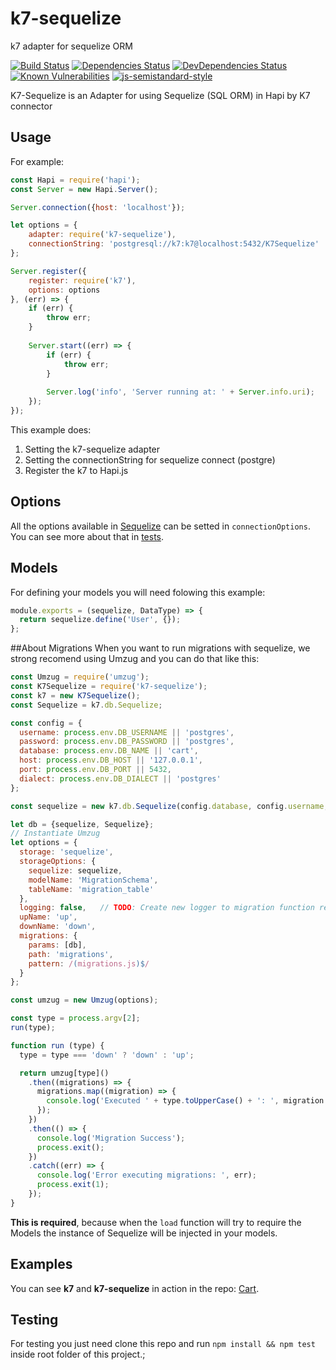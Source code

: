 k7-sequelize
===
k7 adapter for sequelize ORM

[![Build Status](https://travis-ci.org/thebergamo/k7-sequelize.svg)](https://travis-ci.org/thebergamo/k7-sequelize)
[![Dependencies Status](https://david-dm.org/thebergamo/k7-sequelize.svg)](https://david-dm.org/thebergamo/k7-sequelize)
[![DevDependencies Status](https://david-dm.org/thebergamo/k7-sequelize/dev-status.svg)](https://david-dm.org/thebergamo/k7-sequelize#info=devDependencies)
[![Known Vulnerabilities](https://snyk.io/test/npm/k7-sequelize/badge.svg)](https://snyk.io/test/npm/k7-sequelize)
[![js-semistandard-style](https://img.shields.io/badge/code%20style-semistandard-brightgreen.svg?style=flat-square)](https://github.com/Flet/semistandard)

K7-Sequelize is an Adapter for using Sequelize (SQL ORM) in Hapi by K7 connector

## Usage

For example: 

```javascript
const Hapi = require('hapi');
const Server = new Hapi.Server();

Server.connection({host: 'localhost'});

let options = {
    adapter: require('k7-sequelize'),
    connectionString: 'postgresql://k7:k7@localhost:5432/K7Sequelize'
};

Server.register({
    register: require('k7'),
    options: options
}, (err) => {
    if (err) {
        throw err;
    }
    
    Server.start((err) => {
        if (err) {
            throw err;
        }
        
        Server.log('info', 'Server running at: ' + Server.info.uri);
    });
});
```

This example does: 
1. Setting the k7-sequelize adapter
2. Setting the connectionString for sequelize connect (postgre)
3. Register the k7 to Hapi.js

## Options
All the options available in [Sequelize][sequelize] can be setted in `connectionOptions`. You can see more about that in [tests](test/index.js).

## Models
For defining your models you will need folowing this example:
```javascript
module.exports = (sequelize, DataType) => {
  return sequelize.define('User', {});
};
```

##About Migrations
When you want to run migrations with sequelize, we strong recomend using Umzug and you can do that like this:
```javascript
const Umzug = require('umzug');
const K7Sequelize = require('k7-sequelize');
const k7 = new K7Sequelize();
const Sequelize = k7.db.Sequelize;

const config = {
  username: process.env.DB_USERNAME || 'postgres',
  password: process.env.DB_PASSWORD || 'postgres',
  database: process.env.DB_NAME || 'cart',
  host: process.env.DB_HOST || '127.0.0.1',
  port: process.env.DB_PORT || 5432,
  dialect: process.env.DB_DIALECT || 'postgres'
};

const sequelize = new k7.db.Sequelize(config.database, config.username, config.password, config);

let db = {sequelize, Sequelize};
// Instantiate Umzug
let options = {
  storage: 'sequelize',
  storageOptions: {
    sequelize: sequelize,
    modelName: 'MigrationSchema',
    tableName: 'migration_table'
  },
  logging: false,   // TODO: Create new logger to migration function receive a message parameter.
  upName: 'up',
  downName: 'down',
  migrations: {
    params: [db],
    path: 'migrations',
    pattern: /(migrations.js)$/
  }
};

const umzug = new Umzug(options);

const type = process.argv[2];
run(type);

function run (type) {
  type = type === 'down' ? 'down' : 'up';

  return umzug[type]()
    .then((migrations) => {
      migrations.map((migration) => {
        console.log('Executed ' + type.toUpperCase() + ': ', migration.file);
      });
    })
    .then(() => {
      console.log('Migration Success');
      process.exit();
    })
    .catch((err) => {
      console.log('Error executing migrations: ', err);
      process.exit(1);
    });
}
```

**This is required**, because when the `load` function will try to require the Models the instance of Sequelize will be injected in your models.  

## Examples
You can see **k7** and **k7-sequelize** in action in the repo: [Cart][cart]. 

## Testing
For testing you just need clone this repo and run `npm install && npm test` inside root folder of this project.; 

[cart]:https://github.com/thebergamo/cart
[sequelize]: http://sequelize.readthedocs.org/en/latest/
